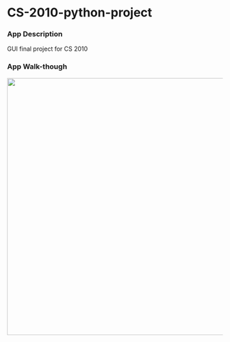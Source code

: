 # CS-2010-python-project

### App Description
GUI final project for CS 2010


### App Walk-though
<img src="https://media.giphy.com/media/QWSUAHDgyFA36orL0h/giphy.gif" width=600 height=600><br>
